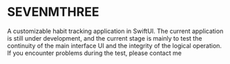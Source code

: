 # SEVENMTHREE
A customizable habit tracking application in SwiftUI. The current application is still under development, and the current stage is mainly to test the continuity of the main interface UI and the integrity of the logical operation. If you encounter problems during the test, please contact me
